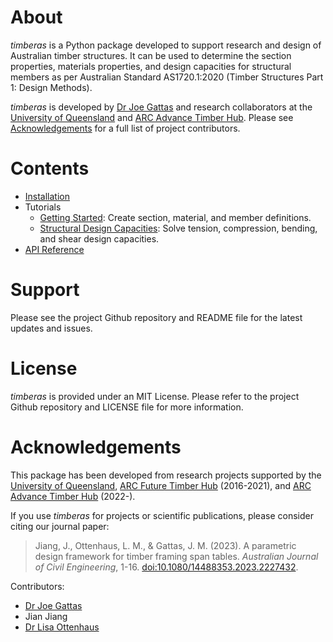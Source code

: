 # About

*timberas* is a Python package developed to support research and design of Australian timber structures. It can be used to determine the section properties, materials properties, and design capacities for structural members as per Australian Standard AS1720.1:2020 (Timber Structures Part 1: Design Methods). 

*timberas* is developed by [Dr Joe Gattas](https://researchers.uq.edu.au/researcher/9443)  and research collaborators at the [University of Queensland](https://civil.uq.edu.au/) and [ARC Advance Timber Hub](https://www.advance-timber-hub.org/). Please see [Acknowledgements](thank-you.md) for a full list of project contributors.


# Contents
- [Installation](install.md)
- Tutorials
    - [Getting Started](example-start.md): Create section, material, and member definitions. 
    - [Structural Design Capacities](example-capacity.md): Solve  tension, compression, bending, and shear design capacities. 
- [API Reference](reference.md)


# Support
Please see the project Github repository and README file for the latest updates and issues. 

# License
*timberas* is provided under an MIT License. Please refer to the project Github repository and LICENSE file for more information. 


# Acknowledgements
This package has been developed from research projects supported by the [University of Queensland](https://civil.uq.edu.au/), [ARC Future Timber Hub](https://futuretimberhub.org/) (2016-2021), and [ARC Advance Timber Hub](https://www.advance-timber-hub.org/) (2022-).


If you use *timberas* for projects or scientific publications, please consider citing our journal paper:
> Jiang, J., Ottenhaus, L. M., & Gattas, J. M. (2023). A parametric design framework for timber framing span tables. *Australian Journal of Civil Engineering*, 1-16. [doi:10.1080/14488353.2023.2227432](https://doi.org/10.1080/14488353.2023.2227432).

Contributors: 

- [Dr Joe Gattas](https://researchers.uq.edu.au/researcher/9443)
- Jian Jiang
- [Dr Lisa Ottenhaus](https://researchers.uq.edu.au/researcher/24484)